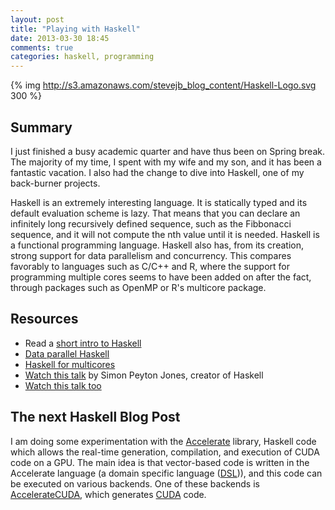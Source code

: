 ```yaml
---
layout: post
title: "Playing with Haskell"
date: 2013-03-30 18:45
comments: true
categories: haskell, programming
---
```

{% img http://s3.amazonaws.com/stevejb_blog_content/Haskell-Logo.svg 300 %}

## Summary ##

I just finished a busy academic quarter and have thus been on Spring break. The majority of my time, I spent with my wife and my son, and it has been a fantastic vacation. I also had the change to dive into Haskell, one of my back-burner projects.

Haskell is an extremely interesting language. It is statically typed and its default evaluation scheme is lazy. That means that you can declare an infinitely long recursively defined sequence, such as the Fibbonacci sequence, and it will not compute the nth value until it is needed. Haskell is a functional programming language. Haskell also has, from its creation, strong support for data parallelism and concurrency. This compares favorably to languages such as C/C++ and R, where the support for programming multiple cores seems to have been added on after the fact, through packages such as OpenMP or R's multicore package. 

## Resources ##
+ Read a [short intro to Haskell](http://www.haskell.org/haskellwiki/Introduction)
+ [Data parallel Haskell](http://www.haskell.org/haskellwiki/GHC/Data_Parallel_Haskell)
+ [Haskell for multicores](http://www.haskell.org/haskellwiki/Haskell_for_multicores)
+ [Watch this talk](http://www.youtube.com/watch?v=hlyQjK1qjw8) by Simon Peyton Jones, creator of Haskell
+ [Watch this talk too](http://www.youtube.com/watch?v=NWSZ4c9yqW8)
	
## The next Haskell Blog Post ##
I am doing some experimentation with the [Accelerate](https://github.com/AccelerateHS/accelerate) library, Haskell code which allows the real-time generation, compilation, and execution of CUDA code on a GPU. The main idea is that vector-based code is written in the Accelerate language (a domain specific language ([DSL](http://en.wikipedia.org/wiki/Domain-specific_language))), and this code can be executed on various backends. One of these backends is [AccelerateCUDA](https://github.com/AccelerateHS/accelerate-cuda), which generates [CUDA](https://developer.nvidia.com/what-cuda) code.

